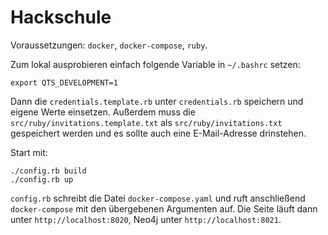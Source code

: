 # Hackschule

Voraussetzungen: `docker`, `docker-compose`, `ruby`.

Zum lokal ausprobieren einfach folgende Variable in `~/.bashrc` setzen:

    export QTS_DEVELOPMENT=1
    
Dann die `credentials.template.rb` unter `credentials.rb` speichern und eigene Werte einsetzen. Außerdem muss die `src/ruby/invitations.template.txt` als `src/ruby/invitations.txt` gespeichert werden und es sollte auch eine E-Mail-Adresse drinstehen.

Start mit:

    ./config.rb build
    ./config.rb up
    
`config.rb` schreibt die Datei `docker-compose.yaml` und ruft anschließend `docker-compose` mit den übergebenen Argumenten auf. Die Seite läuft dann unter `http://localhost:8020`, Neo4j unter `http://localhost:8021`.
